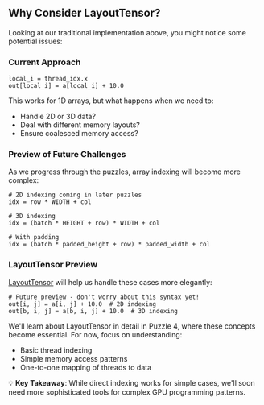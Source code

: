 ## Why Consider LayoutTensor?

Looking at our traditional implementation above, you might notice some potential issues:

### Current Approach
```mojo
local_i = thread_idx.x
out[local_i] = a[local_i] + 10.0
```

This works for 1D arrays, but what happens when we need to:
- Handle 2D or 3D data?
- Deal with different memory layouts?
- Ensure coalesced memory access?

### Preview of Future Challenges

As we progress through the puzzles, array indexing will become more complex:
```mojo
# 2D indexing coming in later puzzles
idx = row * WIDTH + col

# 3D indexing
idx = (batch * HEIGHT + row) * WIDTH + col

# With padding
idx = (batch * padded_height + row) * padded_width + col
```

### LayoutTensor Preview

[LayoutTensor](https://docs.modular.com/mojo/stdlib/layout/layout_tensor/LayoutTensor/) will help us handle these cases more elegantly:

```mojo
# Future preview - don't worry about this syntax yet!
out[i, j] = a[i, j] + 10.0  # 2D indexing
out[b, i, j] = a[b, i, j] + 10.0  # 3D indexing
```

We'll learn about LayoutTensor in detail in Puzzle 4, where these concepts become essential. For now, focus on understanding:
- Basic thread indexing
- Simple memory access patterns
- One-to-one mapping of threads to data

💡 **Key Takeaway**: While direct indexing works for simple cases, we'll soon need more sophisticated tools for complex GPU programming patterns.
